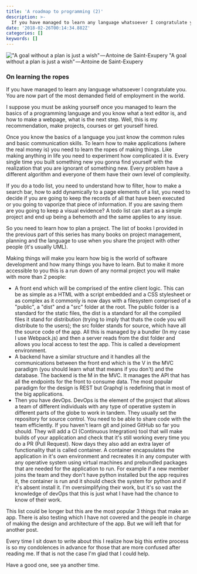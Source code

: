 ```yaml
---
title: 'A roadmap to programming (2)'
description: >-
  If you have managed to learn any language whatsoever I congratulate you. You are now part of the most demanded field of employment in the world.
date: '2018-02-26T00:14:34.882Z'
categories: []
keywords: []
---
```


!["A goal without a plan is just a wish" — Antoine de Saint-Exupery](https://cdn-images-1.medium.com/max/800/0*B6SYbRery3e8X271.)
"A goal without a plan is just a wish" — Antoine de Saint-Exupery

### On learning the ropes

If you have managed to learn any language whatsoever I congratulate you. You are now part of the most demanded field of employment in the world.

I suppose you must be asking yourself once you managed to learn the basics of a programming language and you know what a text editor is, and how to make a webpage, what is the next step. Well, this is my recommendation, make projects, courses or get yourself hired.

Once you know the basics of a language you just know the common rules and basic communication skills. To learn how to make applications (where the real money is) you need to learn the ropes of making things. Like making anything in life you need to experiment how complicated it is. Every single time you built something new you gonna find yourself with the realization that you are ignorant of something new. Every problem have a different algorithm and everyone of them have their own level of complexity.

If you do a todo list, you need to understand how to filter, how to make a search bar, how to add dynamically to a page elements of a list, you need to decide if you are going to keep the records of all that have been executed or you going to vaporize that piece of information. If you are saving them are you going to keep a visual evidence? A todo list can start as a simple project and end up being a behemoth and the same applies to any issue.

So you need to learn how to plan a project. The list of books I provided in the previous part of this series has many books on project management, planning and the language to use when you share the project with other people (it's usually UML).

Making things will make you learn how big is the world of software development and how many things you have to learn. But to make it more accessible to you this is a run down of any normal project you will make with more than 2 people:

*   A front end which will be comprised of the entire client logic. This can be as simple as a HTML with a script embedded and a CSS stylesheet or as complex as it commonly is now days with a filesystem comprised of a "public", a "dist" and a "src" folder at the root. The public folder is a standard for the static files, the dist is a standard for all the compiled files it stand for distribution (trying to imply that thats the code you will distribute to the users); the src folder stands for source, which have all the source code of the app. All this is managed by a bundler (In my case I use Webpack.js) and then a server reads from the dist folder and allows you local access to test the app. This is called a development environment.
*   A backend have a similar structure and it handles all the communications between the front end which is the V in the MVC paradigm (you should learn what that means if you don't) and the database. The backend is the M in the MVC. It manages the API that has all the endpoints for the front to consume data. The most popular paradigm for the design is REST but Graphql is redefining that in most of the big applications.
*   Then you have devOps. DevOps is the element of the project that allows a team of different individuals with any type of operative system in different parts of the globe to work in tandem. They usually set the repository for source control. You need to be able to share code with the team efficiently. If you haven't learn git and joined GitHub so far you should. They will add a CI (Continuous Integration) tool that will make builds of your application and check that it's still working every time you do a PR (Pull Request). Now days they also add an extra layer of functionality that is called container. A container encapsulates the application in it's own environment and recreates it in any computer with any operative system using virtual machines and prebundled packages that are needed for the application to run. For example if a new member joins the team and they don't have python installed but the app requires it, the container is run and it should check the system for python and if it's absent install it. I'm oversimplifying their work, but it's so vast the knowledge of devOps that this is just what I have had the chance to know of their work.

This list could be longer but this are the most popular 3 things that make an app. There is also testing which I have not covered and the people in charge of making the design and architecture of the app. But we will left that for another post.

Every time I sit down to write about this I realize how big this entire process is so my condolences in advance for those that are more confused after reading me. If that is not the case I'm glad that I could help.

Have a good one, see ya another time.
